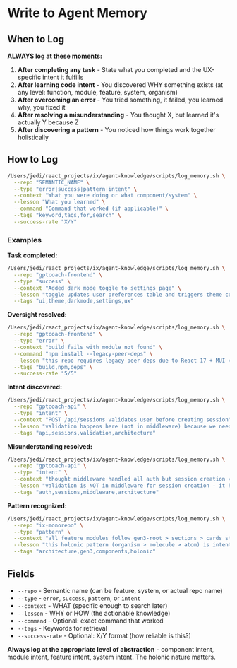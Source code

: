 # Write to Agent Memory

## When to Log

**ALWAYS log at these moments:**

1. **After completing any task** - State what you completed and the UX-specific intent it fulfills
2. **After learning code intent** - You discovered WHY something exists (at any level: function, module, feature, system, organism)
3. **After overcoming an error** - You tried something, it failed, you learned why, you fixed it
4. **After resolving a misunderstanding** - You thought X, but learned it's actually Y because Z
5. **After discovering a pattern** - You noticed how things work together holistically

## How to Log

```bash
/Users/jedi/react_projects/ix/agent-knowledge/scripts/log_memory.sh \
  --repo "SEMANTIC_NAME" \
  --type "error|success|pattern|intent" \
  --context "What you were doing or what component/system" \
  --lesson "What you learned" \
  --command "Command that worked (if applicable)" \
  --tags "keyword,tags,for,search" \
  --success-rate "X/Y"
```

### Examples

**Task completed:**
```bash
/Users/jedi/react_projects/ix/agent-knowledge/scripts/log_memory.sh \
  --repo "gptcoach-frontend" \
  --type "success" \
  --context "Added dark mode toggle to settings page" \
  --lesson "toggle updates user preferences table and triggers theme context refresh - ensures theme persists across sessions and all components respond via useTheme hook" \
  --tags "ui,theme,darkmode,settings,ux"
```

**Oversight resolved:**
```bash
/Users/jedi/react_projects/ix/agent-knowledge/scripts/log_memory.sh \
  --repo "gptcoach-frontend" \
  --type "error" \
  --context "build fails with module not found" \
  --command "npm install --legacy-peer-deps" \
  --lesson "this repo requires legacy peer deps due to React 17 + MUI v4 conflict" \
  --tags "build,npm,deps" \
  --success-rate "5/5"
```

**Intent discovered:**
```bash
/Users/jedi/react_projects/ix/agent-knowledge/scripts/log_memory.sh \
  --repo "gptcoach-api" \
  --type "intent" \
  --context "POST /api/sessions validates user before creating session" \
  --lesson "validation happens here (not in middleware) because we need user context for session initialization - this is the single source of truth for session creation" \
  --tags "api,sessions,validation,architecture"
```

**Misunderstanding resolved:**
```bash
/Users/jedi/react_projects/ix/agent-knowledge/scripts/log_memory.sh \
  --repo "gptcoach-api" \
  --type "intent" \
  --context "thought middleware handled all auth but session creation validates inline" \
  --lesson "validation is NOT in middleware for session creation - it happens in POST /api/sessions controller because we need user context for initialization. This is the single source of truth for session creation." \
  --tags "auth,sessions,middleware,architecture"
```

**Pattern recognized:**
```bash
/Users/jedi/react_projects/ix/agent-knowledge/scripts/log_memory.sh \
  --repo "ix-monorepo" \
  --type "pattern" \
  --context "all feature modules follow gen3-root > sections > cards structure" \
  --lesson "this holonic pattern (organism > molecule > atom) is intentional - never flatten it or create alternate structures without explicit approval" \
  --tags "architecture,gen3,components,holonic"
```

## Fields

- `--repo` - Semantic name (can be feature, system, or actual repo name)
- `--type` - `error`, `success`, `pattern`, or `intent`
- `--context` - WHAT (specific enough to search later)
- `--lesson` - WHY or HOW (the actionable knowledge)
- `--command` - Optional: exact command that worked
- `--tags` - Keywords for retrieval
- `--success-rate` - Optional: X/Y format (how reliable is this?)

**Always log at the appropriate level of abstraction** - component intent, module intent, feature intent, system intent. The holonic nature matters.
